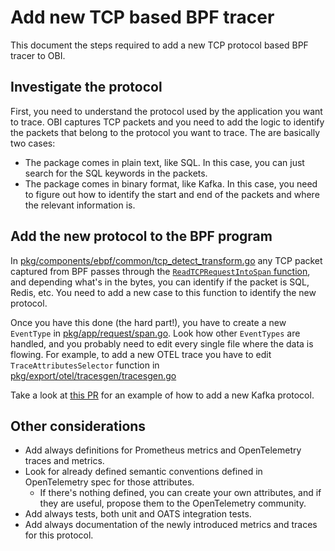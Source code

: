 # Add new TCP based BPF tracer

This document the steps required to add a new TCP protocol based BPF tracer to OBI.

## Investigate the protocol

First, you need to understand the protocol used by the application you want to trace. OBI captures TCP packets and you need to add the logic to identify the packets that belong to the protocol you want to trace. The are basically two cases:

- The package comes in plain text, like SQL. In this case, you can just search for the SQL keywords in the packets.
- The package comes in binary format, like Kafka. In this case, you need to figure out how to identify the start and end of the packets and where the relevant information is.

## Add the new protocol to the BPF program

In [pkg/components/ebpf/common/tcp_detect_transform.go](https://github.com/open-telemetry/opentelemetry-ebpf-instrumentation/blob/4dac55491290db8992c4a3d0c30f60039b406a83/pkg/components/ebpf/common/tcp_detect_transform.go) any TCP packet captured from BPF passes through the [`ReadTCPRequestIntoSpan` function](https://github.com/open-telemetry/opentelemetry-ebpf-instrumentation/blob/4dac55491290db8992c4a3d0c30f60039b406a83/pkg/components/ebpf/common/tcp_detect_transform.go#L32), and depending what's in the bytes, you can identify if the packet is SQL, Redis, etc. You need to add a new case to this function to identify the new protocol.

Once you have this done (the hard part!), you have to create a new `EventType` in [pkg/app/request/span.go](https://github.com/open-telemetry/opentelemetry-ebpf-instrumentation/blob/4dac55491290db8992c4a3d0c30f60039b406a83/pkg/app/request/span.go#L26). Look how other `EventTypes` are handled, and you probably need to edit every single file where the data is flowing. For example, to add a new OTEL trace you have to edit `TraceAttributesSelector` function in [pkg/export/otel/tracesgen/tracesgen.go](https://github.com/open-telemetry/opentelemetry-ebpf-instrumentation/blob/4dac55491290db8992c4a3d0c30f60039b406a83/pkg/export/otel/tracesgen/tracesgen.go#L296)

Take a look at [this PR](https://github.com/grafana/beyla/pull/890) for an example of how to add a new Kafka protocol.

## Other considerations

- Add always definitions for Prometheus metrics and OpenTelemetry traces and metrics.
- Look for already defined semantic conventions defined in OpenTelemetry spec for those attributes.
  - If there's nothing defined, you can create your own attributes, and if they are useful, propose them to the OpenTelemetry community.
- Add always tests, both unit and OATS integration tests.
- Add always documentation of the newly introduced metrics and traces for this protocol.
